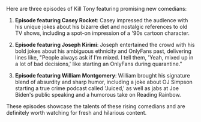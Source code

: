 Here are three episodes of Kill Tony featuring promising new comedians:

1. **Episode featuring Casey Rocket**: Casey impressed the audience with his unique jokes about his bizarre diet and nostalgic references to old TV shows, including a spot-on impression of a '90s cartoon character.

2. **Episode featuring Joseph Kirimi**: Joseph entertained the crowd with his bold jokes about his ambiguous ethnicity and OnlyFans past, delivering lines like, "People always ask if I'm mixed. I tell them, 'Yeah, mixed up in a lot of bad decisions,' like starting an OnlyFans during quarantine."

3. **Episode featuring William Montgomery**: William brought his signature blend of absurdity and sharp humor, including a joke about OJ Simpson starting a true crime podcast called 'Juiced,' as well as jabs at Joe Biden's public speaking and a humorous take on Reading Rainbow.

These episodes showcase the talents of these rising comedians and are definitely worth watching for fresh and hilarious content.